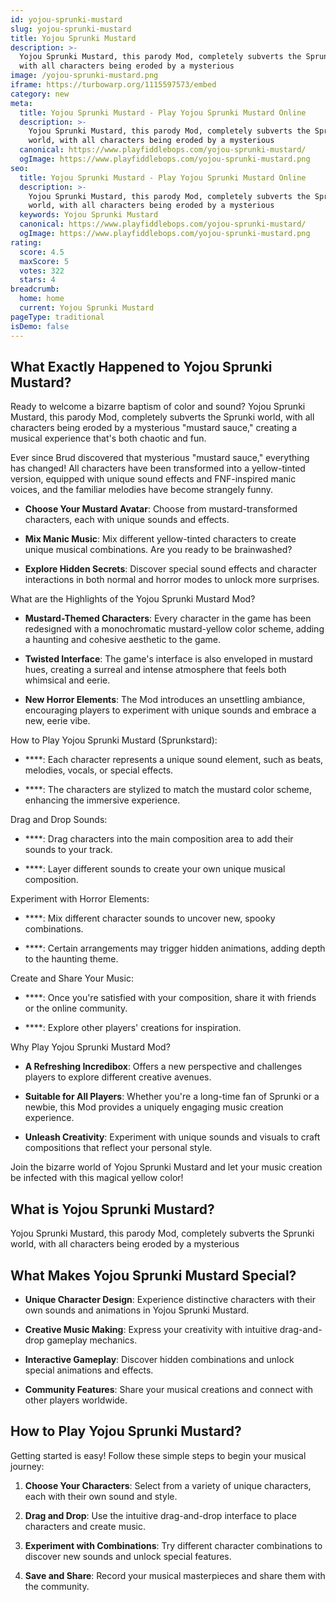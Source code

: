 ```yaml
---
id: yojou-sprunki-mustard
slug: yojou-sprunki-mustard
title: Yojou Sprunki Mustard
description: >-
  Yojou Sprunki Mustard, this parody Mod, completely subverts the Sprunki world,
  with all characters being eroded by a mysterious 
image: /yojou-sprunki-mustard.png
iframe: https://turbowarp.org/1115597573/embed
category: new
meta:
  title: Yojou Sprunki Mustard - Play Yojou Sprunki Mustard Online
  description: >-
    Yojou Sprunki Mustard, this parody Mod, completely subverts the Sprunki
    world, with all characters being eroded by a mysterious 
  canonical: https://www.playfiddlebops.com/yojou-sprunki-mustard/
  ogImage: https://www.playfiddlebops.com/yojou-sprunki-mustard.png
seo:
  title: Yojou Sprunki Mustard - Play Yojou Sprunki Mustard Online
  description: >-
    Yojou Sprunki Mustard, this parody Mod, completely subverts the Sprunki
    world, with all characters being eroded by a mysterious 
  keywords: Yojou Sprunki Mustard
  canonical: https://www.playfiddlebops.com/yojou-sprunki-mustard/
  ogImage: https://www.playfiddlebops.com/yojou-sprunki-mustard.png
rating:
  score: 4.5
  maxScore: 5
  votes: 322
  stars: 4
breadcrumb:
  home: home
  current: Yojou Sprunki Mustard
pageType: traditional
isDemo: false
---
```


## What Exactly Happened to Yojou Sprunki Mustard?

Ready to welcome a bizarre baptism of color and sound? Yojou Sprunki Mustard, this parody Mod, completely subverts the Sprunki world, with all characters being eroded by a mysterious "mustard sauce," creating a musical experience that's both chaotic and fun.

Ever since Brud discovered that mysterious "mustard sauce," everything has changed! All characters have been transformed into a yellow-tinted version, equipped with unique sound effects and FNF-inspired manic voices, and the familiar melodies have become strangely funny.

- **Choose Your Mustard Avatar**: Choose from mustard-transformed characters, each with unique sounds and effects.

- **Mix Manic Music**: Mix different yellow-tinted characters to create unique musical combinations. Are you ready to be brainwashed?

- **Explore Hidden Secrets**: Discover special sound effects and character interactions in both normal and horror modes to unlock more surprises.

What are the Highlights of the Yojou Sprunki Mustard Mod?

- **Mustard-Themed Characters**: Every character in the game has been redesigned with a monochromatic mustard-yellow color scheme, adding a haunting and cohesive aesthetic to the game.

- **Twisted Interface**: The game's interface is also enveloped in mustard hues, creating a surreal and intense atmosphere that feels both whimsical and eerie.

- **New Horror Elements**: The Mod introduces an unsettling ambiance, encouraging players to experiment with unique sounds and embrace a new, eerie vibe.

How to Play Yojou Sprunki Mustard (Sprunkstard):

- ****: Each character represents a unique sound element, such as beats, melodies, vocals, or special effects.

- ****: The characters are stylized to match the mustard color scheme, enhancing the immersive experience.

Drag and Drop Sounds:

- ****: Drag characters into the main composition area to add their sounds to your track.

- ****: Layer different sounds to create your own unique musical composition.

Experiment with Horror Elements:

- ****: Mix different character sounds to uncover new, spooky combinations.

- ****: Certain arrangements may trigger hidden animations, adding depth to the haunting theme.

Create and Share Your Music:

- ****: Once you're satisfied with your composition, share it with friends or the online community.

- ****: Explore other players' creations for inspiration.

Why Play Yojou Sprunki Mustard Mod?

- **A Refreshing Incredibox**: Offers a new perspective and challenges players to explore different creative avenues.

- **Suitable for All Players**: Whether you're a long-time fan of Sprunki or a newbie, this Mod provides a uniquely engaging music creation experience.

- **Unleash Creativity**: Experiment with unique sounds and visuals to craft compositions that reflect your personal style.

Join the bizarre world of Yojou Sprunki Mustard and let your music creation be infected with this magical yellow color!

## What is Yojou Sprunki Mustard?

Yojou Sprunki Mustard, this parody Mod, completely subverts the Sprunki world, with all characters being eroded by a mysterious 

## What Makes Yojou Sprunki Mustard Special?

- **Unique Character Design**: Experience distinctive characters with their own sounds and animations in Yojou Sprunki Mustard.

- **Creative Music Making**: Express your creativity with intuitive drag-and-drop gameplay mechanics.

- **Interactive Gameplay**: Discover hidden combinations and unlock special animations and effects.

- **Community Features**: Share your musical creations and connect with other players worldwide.

## How to Play Yojou Sprunki Mustard?

Getting started is easy! Follow these simple steps to begin your musical journey:

1. **Choose Your Characters**: Select from a variety of unique characters, each with their own sound and style.

1. **Drag and Drop**: Use the intuitive drag-and-drop interface to place characters and create music.

1. **Experiment with Combinations**: Try different character combinations to discover new sounds and unlock special features.

1. **Save and Share**: Record your musical masterpieces and share them with the community.
